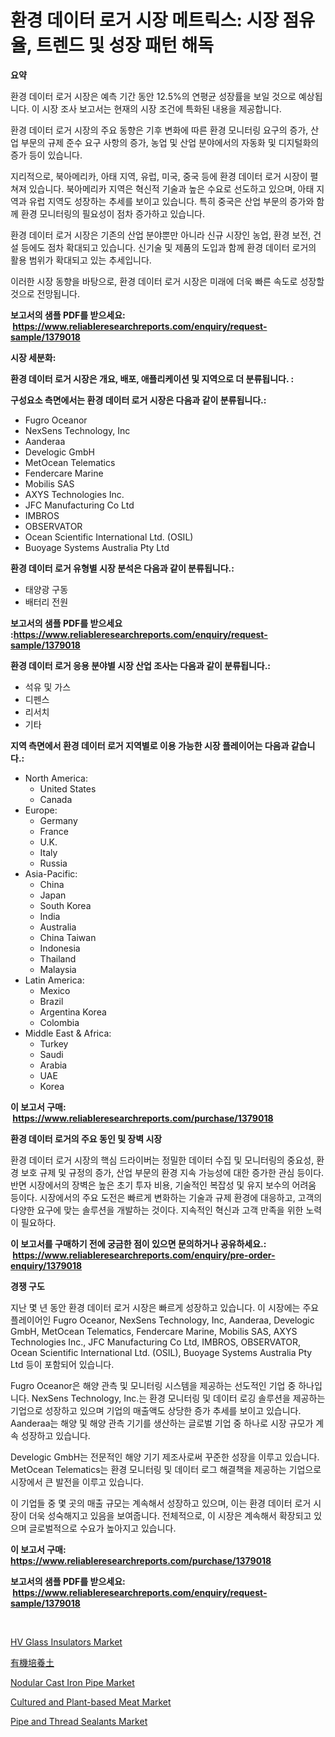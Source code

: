 <p><h1>환경 데이터 로거 시장 메트릭스: 시장 점유율, 트렌드 및 성장 패턴 해독</h1></p><p><strong>요약</strong></p>
<p><p>환경 데이터 로거 시장은 예측 기간 동안 12.5%의 연평균 성장률을 보일 것으로 예상됩니다. 이 시장 조사 보고서는 현재의 시장 조건에 특화된 내용을 제공합니다.</p><p>환경 데이터 로거 시장의 주요 동향은 기후 변화에 따른 환경 모니터링 요구의 증가, 산업 부문의 규제 준수 요구 사항의 증가, 농업 및 산업 분야에서의 자동화 및 디지털화의 증가 등이 있습니다.</p><p>지리적으로, 북아메리카, 아태 지역, 유럽, 미국, 중국 등에 환경 데이터 로거 시장이 펼쳐져 있습니다. 북아메리카 지역은 혁신적 기술과 높은 수요로 선도하고 있으며, 아태 지역과 유럽 지역도 성장하는 추세를 보이고 있습니다. 특히 중국은 산업 부문의 증가와 함께 환경 모니터링의 필요성이 점차 증가하고 있습니다.</p><p>환경 데이터 로거 시장은 기존의 산업 분야뿐만 아니라 신규 시장인 농업, 환경 보전, 건설 등에도 점차 확대되고 있습니다. 신기술 및 제품의 도입과 함께 환경 데이터 로거의 활용 범위가 확대되고 있는 추세입니다.</p><p>이러한 시장 동향을 바탕으로, 환경 데이터 로거 시장은 미래에 더욱 빠른 속도로 성장할 것으로 전망됩니다.</p></p>
<p><strong>보고서의 샘플 PDF를 받으세요: &nbsp;<a href="https://www.reliableresearchreports.com/enquiry/request-sample/1379018">https://www.reliableresearchreports.com/enquiry/request-sample/1379018</a></strong></p>
<p><strong>시장 세분화:</strong></p>
<p><strong> 환경 데이터 로거 시장은 개요, 배포, 애플리케이션 및 지역으로 더 분류됩니다. :</strong></p>
<p><strong>구성요소 측면에서는 환경 데이터 로거 시장은 다음과 같이 분류됩니다.:</strong></p>
<p><ul><li>Fugro Oceanor</li><li>NexSens Technology, Inc</li><li>Aanderaa</li><li>Develogic GmbH</li><li>MetOcean Telematics</li><li>Fendercare Marine</li><li>Mobilis SAS</li><li>AXYS Technologies Inc.</li><li>JFC Manufacturing Co Ltd</li><li>IMBROS</li><li>OBSERVATOR</li><li>Ocean Scientific International Ltd. (OSIL)</li><li>Buoyage Systems Australia Pty Ltd</li></ul></p>
<p><strong> 환경 데이터 로거 유형별 시장 분석은 다음과 같이 분류됩니다.:</strong></p>
<p><ul><li>태양광 구동</li><li>배터리 전원</li></ul></p>
<p><strong>보고서의 샘플 PDF를 받으세요 :<a href="https://www.reliableresearchreports.com/enquiry/request-sample/1379018">https://www.reliableresearchreports.com/enquiry/request-sample/1379018</a></strong></p>
<p><strong> 환경 데이터 로거 응용 분야별 시장 산업 조사는 다음과 같이 분류됩니다.:</strong></p>
<p><ul><li>석유 및 가스</li><li>디펜스</li><li>리서치</li><li>기타</li></ul></p>
<p><strong>지역 측면에서 환경 데이터 로거 지역별로 이용 가능한 시장 플레이어는 다음과 같습니다.:</strong></p>
<p><ul>
    <li>
        North America:
        <ul>
            <li>United States</li>
            <li>Canada</li>
        </ul>
    </li>
    <li>
        Europe:
        <ul>
            <li>Germany</li>
            <li>France</li>
            <li>U.K.</li>
            <li>Italy</li>
            <li>Russia</li>
        </ul>
    </li>
    <li>
        Asia-Pacific:
        <ul>
            <li>China</li>
            <li>Japan</li>
            <li>South Korea</li>
            <li>India</li>
            <li>Australia</li>
            <li>China Taiwan</li>
            <li>Indonesia</li>
            <li>Thailand</li>
            <li>Malaysia</li>
        </ul>
    </li>
    <li>
        Latin America:
        <ul>
            <li>Mexico</li>
            <li>Brazil</li>
            <li>Argentina Korea</li>
            <li>Colombia</li>
        </ul>
    </li>
    <li>
        Middle East & Africa:
        <ul>
            <li>Turkey</li>
            <li>Saudi</li>
            <li>Arabia</li>
            <li>UAE</li>
            <li>Korea</li>
        </ul>
    </li>
    </ul></p>
<p><strong>이 보고서 구매: &nbsp;<a href="https://www.reliableresearchreports.com/purchase/1379018">https://www.reliableresearchreports.com/purchase/1379018</a></strong></p>
<p><strong>환경 데이터 로거의 주요 동인 및 장벽 시장</strong></p>
<p><p>환경 데이터 로거 시장의 핵심 드라이버는 정밀한 데이터 수집 및 모니터링의 중요성, 환경 보호 규제 및 규정의 증가, 산업 부문의 환경 지속 가능성에 대한 증가한 관심 등이다. 반면 시장에서의 장벽은 높은 초기 투자 비용, 기술적인 복잡성 및 유지 보수의 어려움 등이다. 시장에서의 주요 도전은 빠르게 변화하는 기술과 규제 환경에 대응하고, 고객의 다양한 요구에 맞는 솔루션을 개발하는 것이다. 지속적인 혁신과 고객 만족을 위한 노력이 필요하다.</p></p>
<p><strong>이 보고서를 구매하기 전에 궁금한 점이 있으면 문의하거나 공유하세요.: &nbsp;<a href="https://www.reliableresearchreports.com/enquiry/pre-order-enquiry/1379018">https://www.reliableresearchreports.com/enquiry/pre-order-enquiry/1379018</a></strong></p>
<p><strong>경쟁 구도</strong></p>
<p><p>지난 몇 년 동안 환경 데이터 로거 시장은 빠르게 성장하고 있습니다. 이 시장에는 주요 플레이어인 Fugro Oceanor, NexSens Technology, Inc, Aanderaa, Develogic GmbH, MetOcean Telematics, Fendercare Marine, Mobilis SAS, AXYS Technologies Inc., JFC Manufacturing Co Ltd, IMBROS, OBSERVATOR, Ocean Scientific International Ltd. (OSIL), Buoyage Systems Australia Pty Ltd 등이 포함되어 있습니다. </p><p>Fugro Oceanor은 해양 관측 및 모니터링 시스템을 제공하는 선도적인 기업 중 하나입니다. NexSens Technology, Inc.는 환경 모니터링 및 데이터 로깅 솔루션을 제공하는 기업으로 성장하고 있으며 기업의 매출액도 상당한 증가 추세를 보이고 있습니다. Aanderaa는 해양 및 해양 관측 기기를 생산하는 글로벌 기업 중 하나로 시장 규모가 계속 성장하고 있습니다. </p><p>Develogic GmbH는 전문적인 해양 기기 제조사로써 꾸준한 성장을 이루고 있습니다. MetOcean Telematics는 환경 모니터링 및 데이터 로그 해결책을 제공하는 기업으로 시장에서 큰 발전을 이루고 있습니다. </p><p>이 기업들 중 몇 곳의 매출 규모는 계속해서 성장하고 있으며, 이는 환경 데이터 로거 시장이 더욱 성숙해지고 있음을 보여줍니다. 전체적으로, 이 시장은 계속해서 확장되고 있으며 글로벌적으로 수요가 높아지고 있습니다.</p></p>
<p><strong>이 보고서 구매: &nbsp; <a href="https://www.reliableresearchreports.com/purchase/1379018">https://www.reliableresearchreports.com/purchase/1379018</a></strong></p>
<p><strong>보고서의 샘플 PDF를 받으세요: &nbsp;<a href="https://www.reliableresearchreports.com/enquiry/request-sample/1379018">https://www.reliableresearchreports.com/enquiry/request-sample/1379018</a></strong><strong></strong></p>
<p>&nbsp;</p>
<p><p><a href="https://issuu.com/reportprime-2/docs/hv-glass-insulators-market-size-2030.pptx">HV Glass Insulators Market</a></p><p><a href="https://github.com/ycmtqqhvk3273/Market-Research-Report-List-1/blob/main/74932071344.md">有機培養土</a></p><p><a href="https://github.com/ashepherd82/Market-Research-Report-List-3/blob/main/nodular-cast-iron-pipe-market.md">Nodular Cast Iron Pipe Market</a></p><p><a href="https://view.publitas.com/reportprime-1/cultured-and-plant-based-meat-market-size-share-trends-analysis-report-by-material-by-type-by-end-user-by-region-and-segment-forecasts-2024-2031/">Cultured and Plant-based Meat Market</a></p><p><a href="https://issuu.com/reportprime-2/docs/pipe-and-thread-sealants-market-size-2030.pptx">Pipe and Thread Sealants Market</a></p></p>